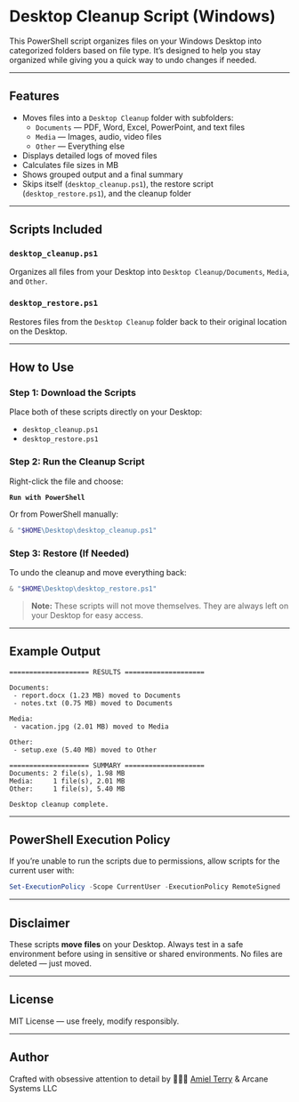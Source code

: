# Desktop Cleanup Script (Windows)

This PowerShell script organizes files on your Windows Desktop into categorized folders based on file type. It’s designed to help you stay organized while giving you a quick way to undo changes if needed.

---

## Features

- Moves files into a `Desktop Cleanup` folder with subfolders:
    - `Documents` — PDF, Word, Excel, PowerPoint, and text files
    - `Media` — Images, audio, video files
    - `Other` — Everything else
- Displays detailed logs of moved files
- Calculates file sizes in MB
- Shows grouped output and a final summary
- Skips itself (`desktop_cleanup.ps1`), the restore script (`desktop_restore.ps1`), and the cleanup folder

---

## Scripts Included

### `desktop_cleanup.ps1`

Organizes all files from your Desktop into `Desktop Cleanup/Documents`, `Media`, and `Other`.

### `desktop_restore.ps1`

Restores files from the `Desktop Cleanup` folder back to their original location on the Desktop.

---

## How to Use

### Step 1: Download the Scripts

Place both of these scripts directly on your Desktop:

- `desktop_cleanup.ps1`
- `desktop_restore.ps1`

### Step 2: Run the Cleanup Script

Right-click the file and choose:

**`Run with PowerShell`**

Or from PowerShell manually:

```powershell
& "$HOME\Desktop\desktop_cleanup.ps1"
```

### Step 3: Restore (If Needed)

To undo the cleanup and move everything back:

```powershell
& "$HOME\Desktop\desktop_restore.ps1"
```

> **Note:** These scripts will not move themselves. They are always left on your Desktop for easy access.

---

## Example Output

```
==================== RESULTS ====================

Documents:
 - report.docx (1.23 MB) moved to Documents
 - notes.txt (0.75 MB) moved to Documents

Media:
 - vacation.jpg (2.01 MB) moved to Media

Other:
 - setup.exe (5.40 MB) moved to Other

==================== SUMMARY ====================
Documents: 2 file(s), 1.98 MB
Media:     1 file(s), 2.01 MB
Other:     1 file(s), 5.40 MB

Desktop cleanup complete.
```

---

## PowerShell Execution Policy

If you’re unable to run the scripts due to permissions, allow scripts for the current user with:

```powershell
Set-ExecutionPolicy -Scope CurrentUser -ExecutionPolicy RemoteSigned
```

---

## Disclaimer

These scripts **move files** on your Desktop. Always test in a safe environment before using in sensitive or shared environments. No files are deleted — just moved.

---

## License

MIT License — use freely, modify responsibly.

---

## Author

Crafted with obsessive attention to detail by 🧙🏾‍♂️‍ [Amiel Terry](https://amielterry.me) & Arcane Systems LLC